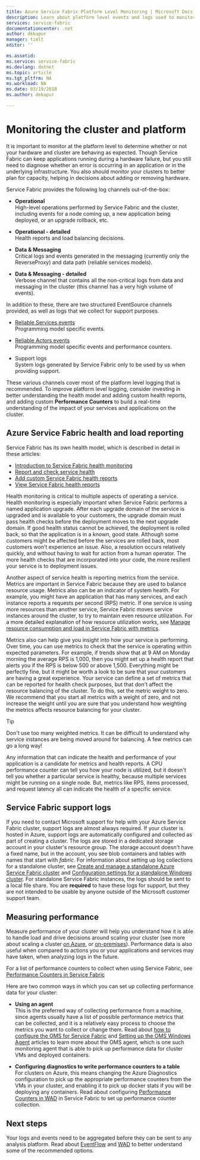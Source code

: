 ```yaml
---
title: Azure Service Fabric Platform Level Monitoring | Microsoft Docs
description: Learn about platform level events and logs used to monitor and diagnose Azure Service Fabric clusters.
services: service-fabric
documentationcenter: .net
author: dkkapur
manager: timlt
editor: ''

ms.assetid:
ms.service: service-fabric
ms.devlang: dotnet
ms.topic: article
ms.tgt_pltfrm: NA
ms.workload: NA
ms.date: 03/19/2018
ms.author: dekapur

---
```


# Monitoring the cluster and platform

It is important to monitor at the platform level to determine whether or not your hardware and cluster are behaving as expected. Though Service Fabric can keep applications running during a hardware failure, but you still need to diagnose whether an error is occurring in an application or in the underlying infrastructure. You also should monitor your clusters to better plan for capacity, helping in decisions about adding or removing hardware.

Service Fabric provides the following log channels out-of-the-box:

* **Operational**  
High-level operations performed by Service Fabric and the cluster, including events for a node coming up, a new application being deployed, or an upgrade rollback, etc.

* **Operational - detailed**  
Health reports and load balancing decisions.

* **Data & Messaging**  
Critical logs and events generated in the messaging (currently only the ReverseProxy) and data path (reliable services models).

* **Data & Messaging - detailed**  
Verbose channel that contains all the non-critical logs from data and messaging in the cluster (this channel has a very high volume of events).

In addition to these, there are two structured EventSource channels provided, as well as logs that we collect for support purposes.

* [Reliable Services events](service-fabric-reliable-services-diagnostics.md)  
Programming model specific events.

* [Reliable Actors events](service-fabric-reliable-actors-diagnostics.md)  
Programming model specific events and performance counters.

* Support logs  
System logs generated by Service Fabric only to be used by us when providing support.

These various channels cover most of the platform level logging that is recommended. To improve platform level logging, consider investing in better understanding the health model and adding custom health reports, and adding custom **Performance Counters** to build a real-time understanding of the impact of your services and applications on the cluster.

## Azure Service Fabric health and load reporting

Service Fabric has its own health model, which is described in detail in these articles:

- [Introduction to Service Fabric health monitoring](service-fabric-health-introduction.md)
- [Report and check service health](service-fabric-diagnostics-how-to-report-and-check-service-health.md)
- [Add custom Service Fabric health reports](service-fabric-report-health.md)
- [View Service Fabric health reports](service-fabric-view-entities-aggregated-health.md)

Health monitoring is critical to multiple aspects of operating a service. Health monitoring is especially important when Service Fabric performs a named application upgrade. After each upgrade domain of the service is upgraded and is available to your customers, the upgrade domain must pass health checks before the deployment moves to the next upgrade domain. If good health status cannot be achieved, the deployment is rolled back, so that the application is in a known, good state. Although some customers might be affected before the services are rolled back, most customers won't experience an issue. Also, a resolution occurs relatively quickly, and without having to wait for action from a human operator. The more health checks that are incorporated into your code, the more resilient your service is to deployment issues.

Another aspect of service health is reporting metrics from the service. Metrics are important in Service Fabric because they are used to balance resource usage. Metrics also can be an indicator of system health. For example, you might have an application that has many services, and each instance reports a requests per second (RPS) metric. If one service is using more resources than another service, Service Fabric moves service instances around the cluster, to try to maintain even resource utilization. For a more detailed explanation of how resource utilization works, see [Manage resource consumption and load in Service Fabric with metrics](service-fabric-cluster-resource-manager-metrics.md).

Metrics also can help give you insight into how your service is performing. Over time, you can use metrics to check that the service is operating within expected parameters. For example, if trends show that at 9 AM on Monday morning the average RPS is 1,000, then you might set up a health report that alerts you if the RPS is below 500 or above 1,500. Everything might be perfectly fine, but it might be worth a look to be sure that your customers are having a great experience. Your service can define a set of metrics that can be reported for health check purposes, but that don't affect the resource balancing of the cluster. To do this, set the metric weight to zero. We recommend that you start all metrics with a weight of zero, and not increase the weight  until you are sure that you understand how weighting the metrics affects resource balancing for your cluster.

> [!TIP]
> Don't use too many weighted metrics. It can be difficult to understand why service instances are being moved around for balancing. A few metrics can go a long way!

Any information that can indicate the health and performance of your application is a candidate for metrics and health reports. A CPU performance counter can tell you how your node is utilized, but it doesn't tell you whether a particular service is healthy, because multiple services might be running on a single node. But, metrics like RPS, items processed, and request latency all can indicate the health of a specific service.

## Service Fabric support logs

If you need to contact Microsoft support for help with your Azure Service Fabric cluster, support logs are almost always required. If your cluster is hosted in Azure, support logs are automatically configured and collected as part of creating a cluster. The logs are stored in a dedicated storage account in your cluster's resource group. The storage account doesn't have a fixed name, but in the account, you see blob containers and tables with names that start with *fabric*. For information about setting up log collections for a standalone cluster, see [Create and manage a standalone Azure Service Fabric cluster](service-fabric-cluster-creation-for-windows-server.md) and [Configuration settings for a standalone Windows cluster](service-fabric-cluster-manifest.md). For standalone Service Fabric instances, the logs should be sent to a local file share. You are **required** to have these logs for support, but they are not intended to be usable by anyone outside of the Microsoft customer support team.

## Measuring performance

Measure performance of your cluster will help you understand how it is able to handle load and drive decisions around scaling your cluster (see more about scaling a cluster [on Azure](service-fabric-cluster-scale-up-down.md), or [on-premises](service-fabric-cluster-windows-server-add-remove-nodes.md)). Performance data is also useful when compared to actions you or your applications and services may have taken, when analyzing logs in the future. 

For a list of performance counters to collect when using Service Fabric, see [Performance Counters in Service Fabric](service-fabric-diagnostics-event-generation-perf.md)

Here are two common ways in which you can set up collecting performance data for your cluster:

* **Using an agent**  
This is the preferred way of collecting performance from a machine, since agents usually have a list of possible performance metrics that can be collected, and it is a relatively easy process to choose the metrics you want to collect or change them. Read about [how to configure the OMS for Service Fabric](service-fabric-diagnostics-event-analysis-oms.md) and [Setting up the OMS Windows Agent](../log-analytics/log-analytics-windows-agent.md) articles to learn more about the OMS agent, which is one such monitoring agent that is able to pick up performance data for cluster VMs and deployed containers.

* **Configuring diagnostics to write performance counters to a table**  
For clusters on Azure, this means changing the Azure Diagnostics configuration to pick up the appropriate performance counters from the VMs in your cluster, and enabling it to pick up docker stats if you will be deploying any containers. Read about configuring [Performance Counters in WAD](service-fabric-diagnostics-event-aggregation-wad.md) in Service Fabric to set up performance counter collection.

## Next steps

Your logs and events need to be aggregated before they can be sent to any analysis platform. Read about [EventFlow](service-fabric-diagnostics-event-aggregation-eventflow.md) and [WAD](service-fabric-diagnostics-event-aggregation-wad.md) to better understand some of the recommended options.
